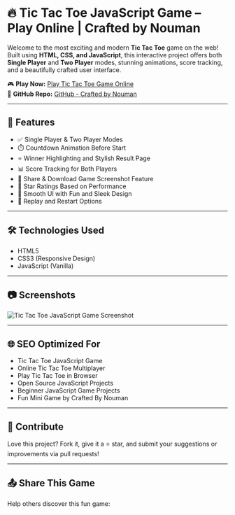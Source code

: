 # 🔥 Tic Tac Toe JavaScript Game – Play Online | Crafted by Nouman

Welcome to the most exciting and modern **Tic Tac Toe** game on the web! Built using **HTML, CSS, and JavaScript**, this interactive project offers both **Single Player** and **Two Player** modes, stunning animations, score tracking, and a beautifully crafted user interface.

🎮 **Play Now:** [Play Tic Tac Toe Game Online](https://crafted-by-nouman.github.io/Tik-Tak-Toe/)  
📂 **GitHub Repo:** [GitHub - Crafted by Nouman](https://github.com/Crafted-By-Nouman/Tik-Tak-Toe)

---

## 🚀 Features

- ✅ Single Player & Two Player Modes
- ⏱️ Countdown Animation Before Start
- ⭐ Winner Highlighting and Stylish Result Page
- 📊 Score Tracking for Both Players
- 📸 Share & Download Game Screenshot Feature
- 🌟 Star Ratings Based on Performance
- 🎨 Smooth UI with Fun and Sleek Design
- 🔁 Replay and Restart Options

---

## 🛠️ Technologies Used

- HTML5
- CSS3 (Responsive Design)
- JavaScript (Vanilla)

---

## 📷 Screenshots

![Tic Tac Toe JavaScript Game Screenshot](./assets/tictactoe-preview.png)

---

## 🌐 SEO Optimized For

- Tic Tac Toe JavaScript Game
- Online Tic Tac Toe Multiplayer
- Play Tic Tac Toe in Browser
- Open Source JavaScript Projects
- Beginner JavaScript Game Projects
- Fun Mini Game by Crafted By Nouman

---

## 🤝 Contribute

Love this project? Fork it, give it a ⭐ star, and submit your suggestions or improvements via pull requests!

---

## 📤 Share This Game

Help others discover this fun game:

